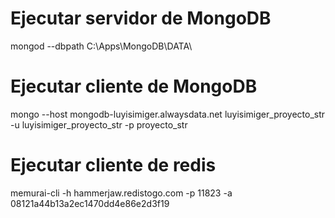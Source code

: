 # Ejecutar servidor de MongoDB
mongod --dbpath C:\Apps\MongoDB\DATA\

# Ejecutar cliente de MongoDB
mongo --host mongodb-luyisimiger.alwaysdata.net luyisimiger_proyecto_str -u luyisimiger_proyecto_str -p proyecto_str

# Ejecutar cliente de redis
memurai-cli -h hammerjaw.redistogo.com -p 11823 -a 08121a44b13a2ec1470dd4e86e2d3f19
